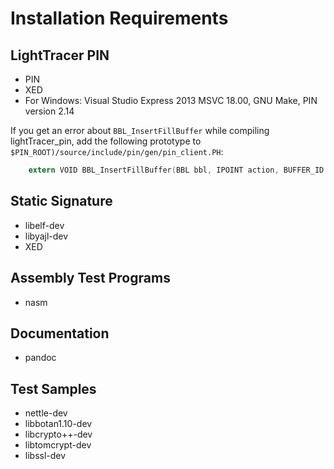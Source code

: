 # Installation Requirements

## LightTracer PIN
* PIN
* XED
* For Windows: Visual Studio Express 2013 MSVC 18.00, GNU Make, PIN version 2.14

If you get an error about `BBL_InsertFillBuffer` while compiling lightTracer_pin, add the following prototype to `$PIN_ROOT)/source/include/pin/gen/pin_client.PH`:
```C
	extern VOID BBL_InsertFillBuffer(BBL bbl, IPOINT action, BUFFER_ID id, ...);
```

## Static Signature
* libelf-dev
* libyajl-dev
* XED

## Assembly Test Programs
* nasm

## Documentation
* pandoc

## Test Samples
* nettle-dev
* libbotan1.10-dev
* libcrypto++-dev
* libtomcrypt-dev
* libssl-dev
